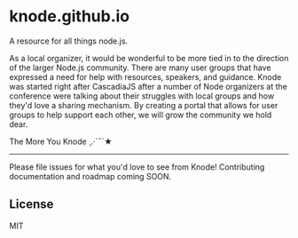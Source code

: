 knode.github.io
===============

A resource for all things node.js.


As a local organizer, it would be wonderful to be more tied in to the direction of the larger Node.js community. There are many user groups that have expressed a need for help with resources, speakers, and guidance. Knode was started right after CascadiaJS after a number of Node organizers at the conference were talking about their struggles with local groups and how they'd love a sharing mechanism. By creating a portal that allows for user groups to help support each other, we will grow the community we hold dear.


The More You Knode ¸.·´¯`★


--------------------
  
Please file issues for what you'd love to see from Knode! Contributing documentation and roadmap coming SOON.



License
-------
MIT 
